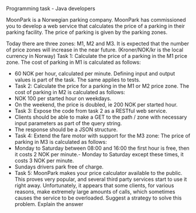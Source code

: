 Programming task - Java developers

MoonPark is a Norwegian parking company. MoonPark has commissioned you to
develop a web service that calculates the price of a parking in their parking facility.
The price of parking is given by the parking zones. 

Today there are three zones: M1, M2 and M3. It is expected that the number of price zones will increase in the near
future.
(Kroner/NOK/kr is the local currency in Norway)
Task 1:
Calculate the price of a parking in the M1 price zone.
The cost of parking in M1 is calculated as follows:
- 60 NOK per hour, calculated per minute.
  Defining input and output values is part of the task. The same applies to tests.
- 
  Task 2:
  Calculate the price for a parking in the M1 or M2 price zone.
  The cost of parking in M2 is calculated as follows:
- NOK 100 per started hour on weekdays.
- On the weekend, the price is doubled, ie 200 NOK per started hour.
- 
  Task 3:
  Expose the code from task 2 as a RESTful web service.
- Clients should be able to make a GET to the path / zone with necessary input
  parameters as part of the query string.
- The response should be a JSON structure.
- 
  Task 4:
  Extend the fare motor with support for the M3 zone:
  The price of parking in M3 is calculated as follows:
- Monday to Saturday between 08:00 and 16:00 the first hour is free, then it costs 2
  NOK per minute.- Monday to Saturday except these times, it costs 3 NOK per minute.
- Sundays drivers park free of charge.
- 
  Task 5:
  MoonPark makes your price calculator available to the public. This proves very
  popular, and several third party services start to use it right away. Unfortunately, it
  appears that some clients, for various reasons, make extremely large amounts of
  calls, which sometimes causes the service to be overloaded.
  Suggest a strategy to solve this problem. Explain the answer